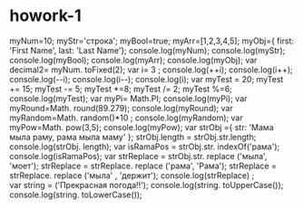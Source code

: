 # howork-1
myNum=10;
myStr='строка';
myBool=true;
myArr=[1,2,3,4,5];
myObj={ first: 'First Name', last: 'Last Name'};
console.log(myNum);
console.log(myStr);
console.log(myBool);
console.log(myArr);
console.log(myObj);
var decimal2= myNum. toFixed(2);
var i= 3 ;
console.log(++i);
console.log(i++);
console.log(--i);
console.log(i--);
console.log(i);
var myTest = 20;
myTest += 15;
myTest -= 5;
myTest *=8;
myTest /= 2;
myTest %=6;
console.log(myTest);
var myPi= Math.PI;
console.log(myPi);
var myRound=Math. round(89.279);
console.log(myRound);
var myRandom=Math. random()*10 ;
console.log(myRandom);
var myPow=Math. pow(3,5);
console.log(myPow);
var strObj ={ str: 'Мама мыла раму, рама мыла маму' };
strObj.length = strObj.str.length;
console.log(strObj. length);
var isRamaPos = strObj.str. indexOf('рама');
console.log(isRamaPos);
var strReplace = strObj.str. replace ('мыла', 'моет');
  strReplace =  strReplace. replace ('рама', 'Рама');
 strReplace = strReplace. replace ('мыла' , 'держит');
console.log(strReplace) ;  
var string = ('Прекрасная погода!!');
console.log(string. toUpperCase());
console.log(string. toLowerCase());
